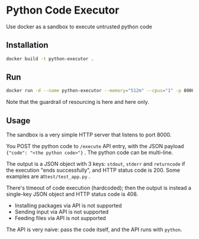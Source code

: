 # Python Code Executor

Use docker as a sandbox to execute untrusted python code

## Installation

```bash
docker build -t python-executor .
```

## Run

```bash
docker run -d --name python-executor --memory="512m" --cpus="1" -p 8000:8000 python-executor
```

Note that the guardrail of resourcing is here and here only.

## Usage

The sandbox is a very simple HTTP server that listens to port 8000.

You POST the python code to `/execute` API entry, with the JSON payload
`{"code": "<the python code>"}` .  The python code can be multi-line.

The output is a JSON object with 3 keys: `stdout`, `stderr` and `returncode`
if the execution "ends successfully", and HTTP status code is 200.
Some examples are at`test/test_app.py` .

There's timeout of code execution (hardcoded);
then the output is instead a single-key JSON object and HTTP status code is 408.

* Installing packages via API is not supported
* Sending input via API is not supported
* Feeding files via API is not supported

The API is very naive: pass the code itself, and the API runs with `python`.